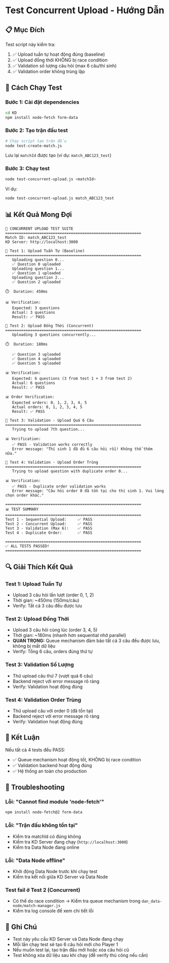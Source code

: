 # Test Concurrent Upload - Hướng Dẫn

## 📋 Mục Đích

Test script này kiểm tra:
1. ✅ Upload tuần tự hoạt động đúng (baseline)
2. ✅ Upload đồng thời KHÔNG bị race condition
3. ✅ Validation số lượng câu hỏi (max 6 câu/thí sinh)
4. ✅ Validation order không trùng lặp

## 🚀 Cách Chạy Test

### Bước 1: Cài đặt dependencies

```bash
cd KD
npm install node-fetch form-data
```

### Bước 2: Tạo trận đấu test

```bash
# Chạy script tạo trận đấu
node test-create-match.js
```

Lưu lại `matchId` được tạo (ví dụ: `match_ABC123_test`)

### Bước 3: Chạy test

```bash
node test-concurrent-upload.js <matchId>
```

Ví dụ:
```bash
node test-concurrent-upload.js match_ABC123_test
```

## 📊 Kết Quả Mong Đợi

```
🧪 CONCURRENT UPLOAD TEST SUITE
============================================================
Match ID: match_ABC123_test
KD Server: http://localhost:3000

📝 Test 1: Upload Tuần Tự (Baseline)
============================================================
   Uploading question 0...
   ✅ Question 0 uploaded
   Uploading question 1...
   ✅ Question 1 uploaded
   Uploading question 2...
   ✅ Question 2 uploaded

⏱️  Duration: 450ms

📊 Verification:
   Expected: 3 questions
   Actual: 3 questions
   Result: ✅ PASS

📝 Test 2: Upload Đồng Thời (Concurrent)
============================================================
   Uploading 3 questions concurrently...

⏱️  Duration: 180ms

   ✅ Question 3 uploaded
   ✅ Question 4 uploaded
   ✅ Question 5 uploaded

📊 Verification:
   Expected: 6 questions (3 from test 1 + 3 from test 2)
   Actual: 6 questions
   Result: ✅ PASS

📊 Order Verification:
   Expected orders: 0, 1, 2, 3, 4, 5
   Actual orders: 0, 1, 2, 3, 4, 5
   Result: ✅ PASS

📝 Test 3: Validation - Upload Quá 6 Câu
============================================================
   Trying to upload 7th question...

📊 Verification:
   ✅ PASS - Validation works correctly
   Error message: "Thí sinh 1 đã đủ 6 câu hỏi rồi! Không thể thêm nữa."

📝 Test 4: Validation - Upload Order Trùng
============================================================
   Trying to upload question with duplicate order 0...

📊 Verification:
   ✅ PASS - Duplicate order validation works
   Error message: "Câu hỏi order 0 đã tồn tại cho thí sinh 1. Vui lòng chọn order khác."

============================================================
📊 TEST SUMMARY
============================================================
Test 1 - Sequential Upload:     ✅ PASS
Test 2 - Concurrent Upload:     ✅ PASS
Test 3 - Validation (Max 6):    ✅ PASS
Test 4 - Duplicate Order:       ✅ PASS

============================================================
✅ ALL TESTS PASSED!
============================================================
```

## 🔍 Giải Thích Kết Quả

### Test 1: Upload Tuần Tự
- Upload 3 câu hỏi lần lượt (order 0, 1, 2)
- Thời gian: ~450ms (150ms/câu)
- Verify: Tất cả 3 câu đều được lưu

### Test 2: Upload Đồng Thời
- Upload 3 câu hỏi cùng lúc (order 3, 4, 5)
- Thời gian: ~180ms (nhanh hơn sequential nhờ parallel)
- **QUAN TRỌNG:** Queue mechanism đảm bảo tất cả 3 câu đều được lưu, không bị mất dữ liệu
- Verify: Tổng 6 câu, orders đúng thứ tự

### Test 3: Validation Số Lượng
- Thử upload câu thứ 7 (vượt quá 6 câu)
- Backend reject với error message rõ ràng
- Verify: Validation hoạt động đúng

### Test 4: Validation Order Trùng
- Thử upload câu với order 0 (đã tồn tại)
- Backend reject với error message rõ ràng
- Verify: Validation hoạt động đúng

## 🎯 Kết Luận

Nếu tất cả 4 tests đều PASS:
- ✅ Queue mechanism hoạt động tốt, KHÔNG bị race condition
- ✅ Validation backend hoạt động đúng
- ✅ Hệ thống an toàn cho production

## 🐛 Troubleshooting

### Lỗi: "Cannot find module 'node-fetch'"
```bash
npm install node-fetch@2 form-data
```

### Lỗi: "Trận đấu không tồn tại"
- Kiểm tra matchId có đúng không
- Kiểm tra KD Server đang chạy (`http://localhost:3000`)
- Kiểm tra Data Node đang online

### Lỗi: "Data Node offline"
- Khởi động Data Node trước khi chạy test
- Kiểm tra kết nối giữa KD Server và Data Node

### Test fail ở Test 2 (Concurrent)
- Có thể do race condition → Kiểm tra queue mechanism trong `dan_data-node/match-manager.js`
- Kiểm tra log console để xem chi tiết lỗi

## 📝 Ghi Chú

- Test này yêu cầu KD Server và Data Node đang chạy
- Mỗi lần chạy test sẽ tạo 6 câu hỏi mới cho Player 1
- Nếu muốn test lại, tạo trận đấu mới hoặc xóa câu hỏi cũ
- Test không xóa dữ liệu sau khi chạy (để verify thủ công nếu cần)

